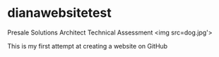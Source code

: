 # dianawebsitetest
 Presale Solutions Architect Technical Assessment
<img src=dog.jpg'>
<html>

<head>

<title>Thank you</title>

</head>

<body>
This is my first attempt at creating a website on GitHub

</body>

</html>
